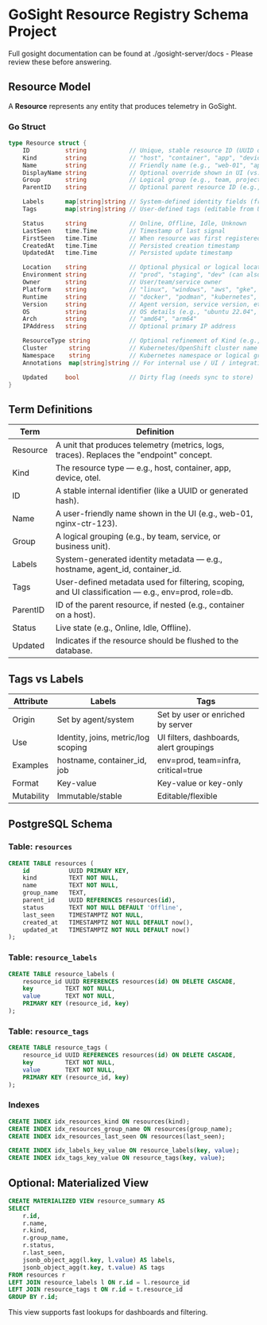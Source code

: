 
# GoSight Resource Registry Schema Project

Full gosight documentation can be found at ./gosight-server/docs - Please review these before answering.



## Resource Model

A **Resource** represents any entity that produces telemetry in GoSight.

### Go Struct

```go
type Resource struct {
	ID          string            // Unique, stable resource ID (UUID or hash)
	Kind        string            // "host", "container", "app", "device", "syslog", "otel"
	Name        string            // Friendly name (e.g., "web-01", "api-prod")
	DisplayName string            // Optional override shown in UI (vs. system name)
	Group       string            // Logical group (e.g., team, project, stack)
	ParentID    string            // Optional parent resource ID (e.g., host for container)

	Labels      map[string]string // System-defined identity fields (from meta/telemetry)
	Tags        map[string]string // User-defined tags (editable from UI)

	Status      string            // Online, Offline, Idle, Unknown
	LastSeen    time.Time         // Timestamp of last signal
	FirstSeen   time.Time         // When resource was first registered
	CreatedAt   time.Time         // Persisted creation timestamp
	UpdatedAt   time.Time         // Persisted update timestamp

	Location    string            // Optional physical or logical location (e.g., us-east-1a, rack-12)
	Environment string            // "prod", "staging", "dev" (can also be a tag)
	Owner       string            // User/team/service owner
	Platform    string            // "linux", "windows", "aws", "gke", "azure" etc.
	Runtime     string            // "docker", "podman", "kubernetes", "systemd", etc.
	Version     string            // Agent version, service version, etc.
	OS          string            // OS details (e.g., "ubuntu 22.04", "rhel 9.2")
	Arch        string            // "amd64", "arm64"
	IPAddress   string            // Optional primary IP address

	ResourceType string           // Optional refinement of Kind (e.g., "vm", "ec2", "ecs-task", "lambda")
	Cluster      string           // Kubernetes/OpenShift cluster name (if applicable)
	Namespace    string           // Kubernetes namespace or logical grouping
	Annotations  map[string]string // For internal use / UI / integrations

	Updated     bool              // Dirty flag (needs sync to store)
}
```

## Term Definitions

| Term        | Definition |
|-------------|------------|
| Resource    | A unit that produces telemetry (metrics, logs, traces). Replaces the "endpoint" concept. |
| Kind        | The resource type — e.g., host, container, app, device, otel. |
| ID          | A stable internal identifier (like a UUID or generated hash). |
| Name        | A user-friendly name shown in the UI (e.g., web-01, nginx-ctr-123). |
| Group       | A logical grouping (e.g., by team, service, or business unit). |
| Labels      | System-generated identity metadata — e.g., hostname, agent_id, container_id. |
| Tags        | User-defined metadata used for filtering, scoping, and UI classification — e.g., env=prod, role=db. |
| ParentID    | ID of the parent resource, if nested (e.g., container on a host). |
| Status      | Live state (e.g., Online, Idle, Offline). |
| Updated     | Indicates if the resource should be flushed to the database. |

## Tags vs Labels

| Attribute   | Labels                              | Tags                                          |
|-------------|-------------------------------------|-----------------------------------------------|
| Origin      | Set by agent/system                 | Set by user or enriched by server             |
| Use         | Identity, joins, metric/log scoping | UI filters, dashboards, alert groupings       |
| Examples    | hostname, container_id, job         | env=prod, team=infra, critical=true           |
| Format      | Key-value                           | Key-value or key-only                         |
| Mutability  | Immutable/stable                    | Editable/flexible                             |

## PostgreSQL Schema

### Table: `resources`

```sql
CREATE TABLE resources (
    id           UUID PRIMARY KEY,
    kind         TEXT NOT NULL,
    name         TEXT NOT NULL,
    group_name   TEXT,
    parent_id    UUID REFERENCES resources(id),
    status       TEXT NOT NULL DEFAULT 'Offline',
    last_seen    TIMESTAMPTZ NOT NULL,
    created_at   TIMESTAMPTZ NOT NULL DEFAULT now(),
    updated_at   TIMESTAMPTZ NOT NULL DEFAULT now()
);
```

### Table: `resource_labels`

```sql
CREATE TABLE resource_labels (
    resource_id UUID REFERENCES resources(id) ON DELETE CASCADE,
    key         TEXT NOT NULL,
    value       TEXT NOT NULL,
    PRIMARY KEY (resource_id, key)
);
```

### Table: `resource_tags`

```sql
CREATE TABLE resource_tags (
    resource_id UUID REFERENCES resources(id) ON DELETE CASCADE,
    key         TEXT NOT NULL,
    value       TEXT NOT NULL,
    PRIMARY KEY (resource_id, key)
);
```

### Indexes

```sql
CREATE INDEX idx_resources_kind ON resources(kind);
CREATE INDEX idx_resources_group_name ON resources(group_name);
CREATE INDEX idx_resources_last_seen ON resources(last_seen);

CREATE INDEX idx_labels_key_value ON resource_labels(key, value);
CREATE INDEX idx_tags_key_value ON resource_tags(key, value);
```

## Optional: Materialized View

```sql
CREATE MATERIALIZED VIEW resource_summary AS
SELECT
    r.id,
    r.name,
    r.kind,
    r.group_name,
    r.status,
    r.last_seen,
    jsonb_object_agg(l.key, l.value) AS labels,
    jsonb_object_agg(t.key, t.value) AS tags
FROM resources r
LEFT JOIN resource_labels l ON r.id = l.resource_id
LEFT JOIN resource_tags t ON r.id = t.resource_id
GROUP BY r.id;
```

This view supports fast lookups for dashboards and filtering.
